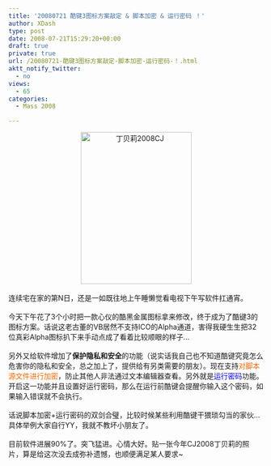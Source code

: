 ```yaml
---
title: '20080721 酷键3图标方案敲定 & 脚本加密 & 运行密码 ！'
author: XDash
type: post
date: 2008-07-21T15:29:20+00:00
draft: true
private: true
url: /20080721-酷键3图标方案敲定-脚本加密-运行密码-！.html
aktt_notify_twitter:
  - no
views:
  - 65
categories:
  - Mass 2008

---
```

<div style="text-align: center">
  <img loading="lazy" decoding="async" class="alignnone size-medium wp-image-47" title="丁贝莉2008CJ" height="300" alt="丁贝莉2008CJ" width="219" src="http://xdash.cn/wp-content/uploads/2008/07/2683353639_7baa90f59f_o-219x300.jpg" />
</div>

<div>
  &nbsp;
</div>

<div>
  连续宅在家的第N日，还是一如既往地上午睡懒觉看电视下午写软件扛通宵。
</div>

<div>
  &nbsp;
</div>

<div>
  今天下午花了3个小时把一款心仪的酷黑金属图标拿来修改，终于成为了酷键3的图标方案。话说这老古董的VB居然不支持ICO的Alpha通道，害得我硬生生把32位真彩Alpha图标扒下来手动点成了看着比较顺眼的样子&hellip;
</div>

<div>
  &nbsp;
</div>

<div>
  另外又给软件增加了<strong>保护隐私和安全</strong>的功能（说实话我自己也不知道酷键究竟怎么危害你的隐私和安全，总之加上了，提供给有另类需要的朋友）。现在支持<span style="color: #ff6600">对脚本源文件进行加密</span>，防止其他人非法通过文本编辑器查看。另外就是<span style="color: #0000ff">运行密码</span>功能。开启这一功能并且设置好运行密码，那么在运行前酷键会提醒你输入这个密码，如果输入错误就不会执行。
</div>

<div>
  &nbsp;
</div>

<div>
  话说脚本加密+运行密码的双剑合璧，比较时候某些利用酷键干猥琐勾当的家伙&hellip;具体举例大家自行YY，我就不教坏小朋友了。
</div>

<div>
  &nbsp;
</div>

<div>
  目前软件进展90%了。突飞猛进。心情大好。贴一张今年CJ2008丁贝莉的照片，算是给这次没去成弥补遗憾，也顺便满足某人要求~
</div>